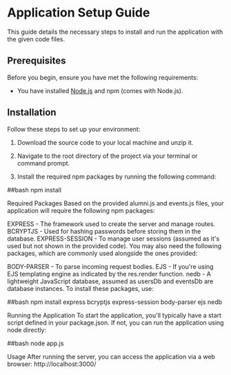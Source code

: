 # Application Setup Guide

This guide details the necessary steps to install and run the application with the given code files.

## Prerequisites

Before you begin, ensure you have met the following requirements:

- You have installed [Node.js](https://nodejs.org/en/download/) and npm (comes with Node.js).

## Installation

Follow these steps to set up your environment:

1. Download the source code to your local machine and unzip it.

2. Navigate to the root directory of the project via your terminal or command prompt.

3. Install the required npm packages by running the following command:

##bash
npm install

Required Packages
Based on the provided alumni.js and events.js files, your application will require the following npm packages:

EXPRESS - The framework used to create the server and manage routes.
BCRYPTJS - Used for hashing passwords before storing them in the database.
EXPRESS-SESSION - To manage user sessions (assumed as it's used but not shown in the provided code).
You may also need the following packages, which are commonly used alongside the ones provided:

BODY-PARSER - To parse incoming request bodies.
EJS - If you're using EJS templating engine as indicated by the res.render function.
nedb - A lightweight JavaScript database, assumed as usersDb and eventsDb are database instances.
To install these packages, use:

##bash
npm install express bcryptjs express-session body-parser ejs nedb

Running the Application
To start the application, you'll typically have a start script defined in your package.json. If not, you can run the application using node directly:

##bash
node app.js

Usage
After running the server, you can access the application via a web browser:
http://localhost:3000/


